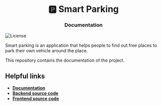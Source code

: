 <h1 align="center" style="border-bottom: none;">🅿️ Smart Parking</h1>
<h3 align="center">Documentation</h3>

![License](https://img.shields.io/github/license/antonioIannotta/LSS-documentation)

Smart parking is an application that helps people to find out free places to park their own vehicle around the place. 

This repository contains the documentation of the project. 

## Helpful links
* [**Documentation**](https://antonioiannotta.github.io/LSS-documentation/)
* [**Backend source code**](https://github.com/antonioIannotta/parking-system-backend) 
* [**Frontend source code**](https://github.com/GZaccaroni/smart-parking-frontend)
